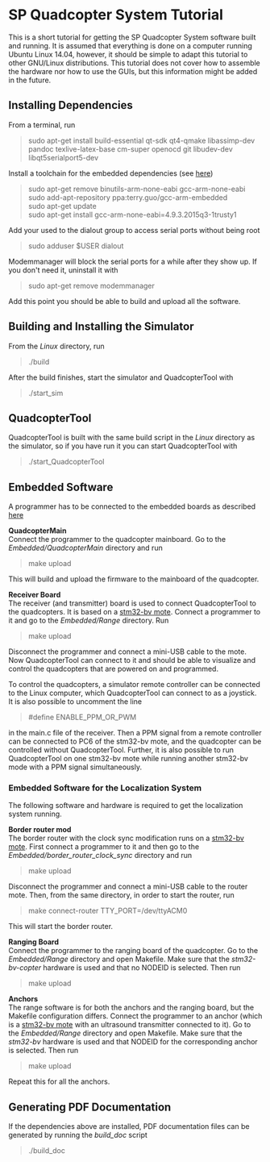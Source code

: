# SP Quadcopter System Tutorial

This is a short tutorial for getting the SP Quadcopter System software built and running. It is assumed that everything is done on a computer running Ubuntu Linux 14.04, however, it should be simple to adapt this tutorial to other GNU/Linux distributions. This tutorial does not cover how to assemble the hardware nor how to use the GUIs, but this information might be added in the future.

## Installing Dependencies

From a terminal, run

>sudo apt-get install build-essential qt-sdk qt4-qmake libassimp-dev pandoc texlive-latex-base cm-super openocd git libudev-dev libqt5serialport5-dev

Install a toolchain for the embedded dependencies (see [here](https://launchpad.net/gcc-arm-embedded))

>sudo apt-get remove binutils-arm-none-eabi gcc-arm-none-eabi  
>sudo add-apt-repository ppa:terry.guo/gcc-arm-embedded  
>sudo apt-get update  
>sudo apt-get install gcc-arm-none-eabi=4.9.3.2015q3-1trusty1  

Add your used to the dialout group to access serial ports without being root

>sudo adduser $USER dialout

Modemmanager will block the serial ports for a while after they show up. If you don't need it, uninstall it with

>sudo apt-get remove modemmanager

Add this point you should be able to build and upload all the software.

## Building and Installing the Simulator

From the *Linux* directory, run

>./build

After the build finishes, start the simulator and QuadcopterTool with

>./start_sim

## QuadcopterTool

QuadcopterTool is built with the same build script in the *Linux* directory as the simulator, so if you have run it you can start QuadcopterTool with

>./start_QuadcopterTool

## Embedded Software

A programmer has to be connected to the embedded boards as described [here](http://vedder.se/2014/12/connecting-a-programmerdebugger-my-custom-stm32-pcbs/)

**QuadcopterMain**  
Connect the programmer to the quadcopter mainboard. Go to the *Embedded/QuadcopterMain* directory and run

>make upload

This will build and upload the firmware to the mainboard of the quadcopter.

**Receiver Board**  
The receiver (and transmitter) board is used to connect QuadcopterTool to the quadcopters. It is based on a [stm32-bv mote](http://vedder.se/2013/04/cc2520-and-stm32-rf-boards/). Connect a programmer to it and go to the *Embedded/Range* directory. Run

>make upload

Disconnect the programmer and connect a mini-USB cable to the mote. Now QuadcopterTool can connect to it and should be able to visualize and control the quadcopters that are powered on and programmed.

To control the quadcopters, a simulator remote controller can be connected to the Linux computer, which QuadcopterTool can connect to as a joystick. It is also possible to uncomment the line

>\#define ENABLE_PPM_OR_PWM

in the main.c file of the receiver. Then a PPM signal from a remote controller can be connected to PC6 of the stm32-bv mote, and the quadcopter can be controlled without QuadcopterTool. Further, it is also possible to run QuadcopterTool on one stm32-bv mote while running another stm32-bv mode with a PPM signal simultaneously.

### Embedded Software for the Localization System

The following software and hardware is required to get the localization system running.

**Border router mod**  
The border router with the clock sync modification runs on a [stm32-bv mote](http://vedder.se/2013/04/cc2520-and-stm32-rf-boards/). First connect a programmer to it and then go to the *Embedded/border_router_clock_sync* directory and run

>make upload

Disconnect the programmer and connect a mini-USB cable to the router mote. Then, from the same directory, in order to start the router, run

>make connect-router TTY_PORT=/dev/ttyACM0

This will start the border router.

**Ranging Board**  
Connect the programmer to the ranging board of the quadcopter. Go to the *Embedded/Range* directory and open Makefile. Make sure that the *stm32-bv-copter* hardware is used and that no NODEID is selected. Then run

>make upload

**Anchors**  
The range software is for both the anchors and the ranging board, but the Makefile configuration differs. Connect the programmer to an anchor (which is a [stm32-bv mote](http://vedder.se/2013/04/cc2520-and-stm32-rf-boards/) with an ultrasound transmitter connected to it). Go to the *Embedded/Range* directory and open Makefile. Make sure that the *stm32-bv* hardware is used and that NODEID for the corresponding anchor is selected. Then run

>make upload

Repeat this for all the anchors.

## Generating PDF Documentation

If the dependencies above are installed, PDF documentation files can be generated by running the *build_doc* script

>./build_doc

